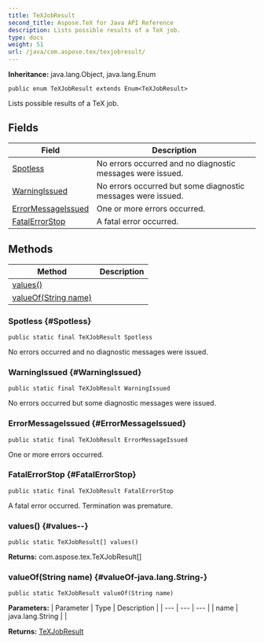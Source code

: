 ```yaml
---
title: TeXJobResult
second_title: Aspose.TeX for Java API Reference
description: Lists possible results of a TeX job.
type: docs
weight: 51
url: /java/com.aspose.tex/texjobresult/
---
```

**Inheritance:**
java.lang.Object, java.lang.Enum
```
public enum TeXJobResult extends Enum<TeXJobResult>
```

Lists possible results of a TeX job.
## Fields

| Field | Description |
| --- | --- |
| [Spotless](#Spotless) | No errors occurred and no diagnostic messages were issued. |
| [WarningIssued](#WarningIssued) | No errors occurred but some diagnostic messages were issued. |
| [ErrorMessageIssued](#ErrorMessageIssued) | One or more errors occurred. |
| [FatalErrorStop](#FatalErrorStop) | A fatal error occurred. |
## Methods

| Method | Description |
| --- | --- |
| [values()](#values--) |  |
| [valueOf(String name)](#valueOf-java.lang.String-) |  |
### Spotless {#Spotless}
```
public static final TeXJobResult Spotless
```


No errors occurred and no diagnostic messages were issued.

### WarningIssued {#WarningIssued}
```
public static final TeXJobResult WarningIssued
```


No errors occurred but some diagnostic messages were issued.

### ErrorMessageIssued {#ErrorMessageIssued}
```
public static final TeXJobResult ErrorMessageIssued
```


One or more errors occurred.

### FatalErrorStop {#FatalErrorStop}
```
public static final TeXJobResult FatalErrorStop
```


A fatal error occurred. Termination was premature.

### values() {#values--}
```
public static TeXJobResult[] values()
```




**Returns:**
com.aspose.tex.TeXJobResult[]
### valueOf(String name) {#valueOf-java.lang.String-}
```
public static TeXJobResult valueOf(String name)
```




**Parameters:**
| Parameter | Type | Description |
| --- | --- | --- |
| name | java.lang.String |  |

**Returns:**
[TeXJobResult](../../com.aspose.tex/texjobresult)
